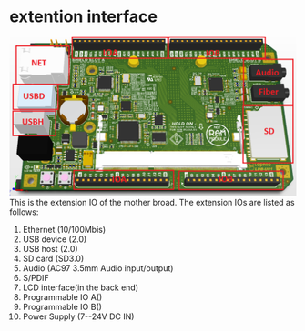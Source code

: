 # extention interface

![](mother_extention.png)  
This is the extension IO of the mother broad. The extension IOs are listed as follows:

1. Ethernet \(10/100Mbis\)
2. USB device \(2.0\)
3. USB host \(2.0\)
4. SD card \(SD3.0\)
5. Audio \(AC97 3.5mm Audio input/output\)
6. S/PDIF
7. LCD interface\(in the back end\)
8. Programmable IO A\(\)
9. Programmable IO B\(\)
10. Power Supply \(7--24V DC IN\)



